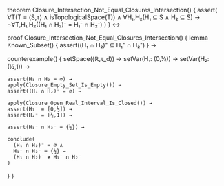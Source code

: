 theorem Closure_Intersection_Not_Equal_Closures_Intersection() {
  assert(
    ∀T(T = ⟨S,τ⟩ ∧ isTopologicalSpace(T)) ∧
    ∀H₁,H₂(H₁ ⊆ S ∧ H₂ ⊆ S) →
    ¬∀T,H₁,H₂((H₁ ∩ H₂)⁻ = H₁⁻ ∩ H₂⁻)
  )
} ↔

proof Closure_Intersection_Not_Equal_Closures_Intersection() {
  lemma Known_Subset() {
    assert((H₁ ∩ H₂)⁻ ⊆ H₁⁻ ∩ H₂⁻)
  } →
  
  counterexample() {
    setSpace(⟨ℝ,τ_d⟩) →
    setVar(H₁: (0,½)) →
    setVar(H₂: (½,1)) →
    
    assert(H₁ ∩ H₂ = ∅) →
    apply(Closure_Empty_Set_Is_Empty()) →
    assert((H₁ ∩ H₂)⁻ = ∅) →
    
    apply(Closure_Open_Real_Interval_Is_Closed()) →
    assert(H₁⁻ = [0,½]) →
    assert(H₂⁻ = [½,1]) →
    
    assert(H₁⁻ ∩ H₂⁻ = {½}) →
    
    conclude(
      (H₁ ∩ H₂)⁻ = ∅ ∧ 
      H₁⁻ ∩ H₂⁻ = {½} →
      (H₁ ∩ H₂)⁻ ≠ H₁⁻ ∩ H₂⁻
    )
  }
}